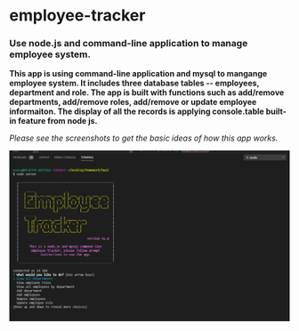 # employee-tracker
### Use node.js and command-line application to manage employee system.

__This app is using command-line application and mysql to mangange employee system. It includes three database tables -- employees, department and role. The app is built with functions such as add/remove departments, add/remove roles, add/remove or update employee informaiton. The display of all the records is applying console.table built-in feature from node js.__

_Please see the screenshots to get the basic ideas of how this app works._

![logo](images/ssh1.png)
